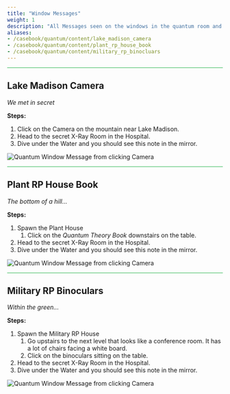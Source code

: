 ```yaml
---
title: "Window Messages"
weight: 1
description: "All Messages seen on the windows in the quantum room and how to trigger them for Brookhaven RP Secrets and Mysteries"
aliases:
- /casebook/quantum/content/lake_madison_camera
- /casebook/quantum/content/plant_rp_house_book
- /casebook/quantum/content/military_rp_binocluars
---
```


<hr style="background-color: #28b44c" size=8>

## Lake Madison Camera
_We met in secret_

**Steps:**

1. Click on the Camera on the mountain near Lake Madison. 
1. Head to the secret X-Ray Room in the Hospital.
1. Dive under the Water and you should see this note in the mirror.

![Quantum Window Message from clicking Camera](/images/bh/quantum-window-message-lake-madison.jpg)

<hr style="background-color: #28b44c" size=8>

## Plant RP House Book
_The bottom of a hill..._
 
**Steps:**

1. Spawn the Plant House
	1. Click on the _Quantum Theory Book_ downstairs on the table.
1. Head to the secret X-Ray Room in the Hospital.
1. Dive under the Water and you should see this note in the mirror.

![Quantum Window Message from clicking Camera](/images/bh/quantum-window-message-plant-house.jpg)

<hr style="background-color: #28b44c" size=8>

## Military RP Binoculars
_Within the green..._
 
**Steps:**

1. Spawn the Military RP House
	1. Go upstairs to the next level that looks like a conference room. It has a lot of chairs facing a white board.
	1. Click on the binoculars sitting on the table.
1. Head to the secret X-Ray Room in the Hospital.
1. Dive under the Water and you should see this note in the mirror.

![Quantum Window Message from clicking Camera](/images/bh/quantum-window-message-military-rp.jpg)


